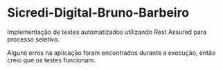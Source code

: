 # Sicredi-Digital-Bruno-Barbeiro

Implementação de testes automatizados utilizando Rest Assured para processo seletivo. 

Alguns erros na aplicação foram encontrados durante a execução, então creio que os testes funcionam.



